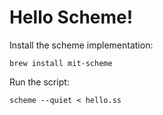 # Hello Scheme!

Install the scheme implementation:

    brew install mit-scheme

Run the script:

    scheme --quiet < hello.ss
